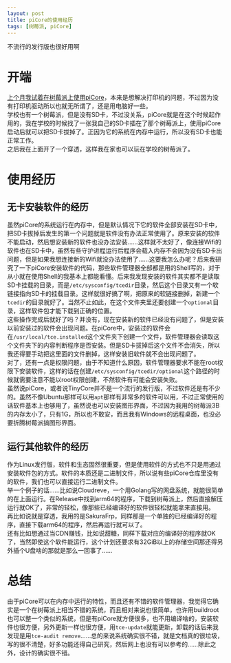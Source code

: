 ```yaml
---
layout: post
title: piCore的使用经历
tags: [树莓派, piCore]
---
```


  不流行的发行版也很好用啊<!--more-->    
  
# 开端
  [上个月我试着在树莓派上使用piCore](/2020/12/07/picore.html)，本来是想解决打印机的问题，不过因为没有打印机驱动所以也就无所谓了，还是用电脑好一些。   
  学校也有一个树莓派，但是没有SD卡，不过没关系，piCore就是在这个时候起作用的，我在学校的时候找了一张我自己的SD卡插在了那个树莓派上，使用piCore启动后就可以把SD卡拔掉了。正因为它的系统在内存中运行，所以没有SD卡也能正常工作。   
  之后我在上面开了一个穿透，这样我在家也可以玩在学校的树莓派了。   

# 使用经历
## 无卡安装软件的经历
  虽然piCore的系统运行在内存中，但是默认情况下它的软件全部安装在SD卡中，把SD卡拔掉后发生的第一个问题就是软件没有办法正常使用了。原来安装的软件不能启动，然后想安装新的软件也没办法安装……这样就不太好了，像连接Wifi的软件也在SD卡中，虽然有些守护进程运行后程序会载入内存不会因为没有SD卡出问题，但是如果我想连接新的Wifi就没办法使用了……这要我怎么办呢？后来我研究了一下piCore安装软件的代码，那些软件管理器全部都是用的Shell写的，对于从小就在使用Shell的我基本上都能看懂。后来我发现安装的软件其实都不是读取SD卡挂载的目录，而是`/etc/sysconfig/tcedir`目录，然后这个目录又有一个软链接指向SD卡的挂载目录。这样就很好搞了啊，把原来的软链接删掉，新建一个`tcedir`的目录就好了。当然不止如此，在这个文件夹里还要创建一个`optional`目录，这样软件包才能下载到正确的位置。   
  这些操作完成后就好了吗？并没有，现在安装新的软件已经没有问题了，但是安装以前安装过的软件会出现问题。在piCore中，安装过的软件会在`/usr/local/tce.installed`这个文件夹下创建一个文件，软件管理器会读取这个文件夹下的内容判断程序是否安装。但是SD卡拔掉后这个文件不会消失，所以我还得要手动把这里面的文件删掉，这样安装旧软件就不会出现问题了。   
  对了，还有一点是权限问题，由于不知道什么原因，软件管理器要求不能在root权限下安装软件，这样的话在创建`/etc/sysconfig/tcedir/optional`这个路径的时候就需要注意不能以root权限创建，不然软件有可能会安装失败。   
  虽然说piCore，或者说TinyCore并不是一个流行的发行版，不过软件还是有不少的。虽然不像Ubuntu那样可以用`apt`那样有非常多的软件可以用，不过正常使用的话软件基本上也够用了，虽然说也可以安装图形界面，不过因为我用的树莓派3B的内存太小了，只有1G，所以也不敢安，而且我有Windows的远程桌面，也没必要折腾树莓派搞图形界面。   
## 运行其他软件的经历
  作为Linux发行版，软件和生态固然很重要，但是使用软件的方式也不只是用通过安装软件包的方式。软件的本质还是二进制文件，所以说有些piCore仓库里没有的软件，我们也可以直接运行二进制文件。   
  举一个例子的话……比如说Cloudreve，一个用Golang写的网盘系统，就能很简单的在上面运行。在Release中找到arm64的程序，下载到树莓派上，然后直接解压运行就OK了，非常的轻松，像那些已经编译好的软件很轻松就能拿来直接用。   
  再比如说就是穿透，我用的是SakuraFrp，同样那是一个单独的已经编译好的程序，直接下载arm64的程序，然后再运行就可以了。   
  还有比如想通过当CDN赚钱，比如说甜糖，同样下载对应的编译好的程序就OK了，当然即使这个软件能运行，这个计划还要求有32GiB以上的存储空间那还得另外插个U盘啥的那就是那么一回事了……   

# 总结
  由于piCore可以在内存中运行的特性，而且还有不错的软件管理器，我觉得它确实是一个在树莓派上相当不错的系统，而且相对来说也很简单，也许用buildroot也可以整一个类似的系统，但是有piCore就方便很多，也不用编译啥的，安装软件也很方便，另外更新一样也很方便，用`tce-update`就能更新，卸载的话后来我发现是用`tce-audit remove`……总的来说系统确实很不错，就是文档真的很垃圾，写的很不清楚，好多功能还得自己研究，然后网上也没有可以参考的……除此之外，设计的确实很不错。
